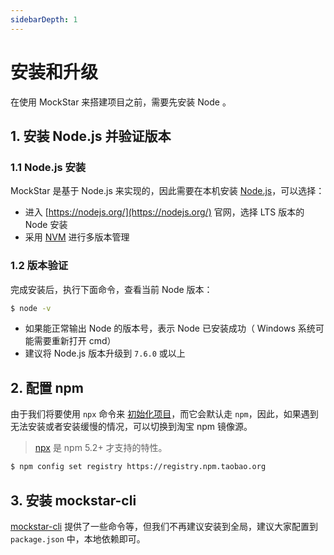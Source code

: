 ```yaml
---
sidebarDepth: 1
---
```


# 安装和升级

在使用 MockStar 来搭建项目之前，需要先安装 Node 。

## 1. 安装 Node.js 并验证版本

### 1.1 Node.js 安装

MockStar 是基于 Node.js 来实现的，因此需要在本机安装 [Node.js](https://nodejs.org/)，可以选择：

- 进入 [https://nodejs.org/](https://nodejs.org/) 官网，选择 LTS 版本的 Node 安装
- 采用 [NVM](https://github.com/nvm-sh/nvm) 进行多版本管理

### 1.2 版本验证

完成安装后，执行下面命令，查看当前 Node 版本：

```bash
$ node -v
```

- 如果能正常输出 Node 的版本号，表示 Node 已安装成功（ Windows 系统可能需要重新打开 cmd）
- 建议将 Node.js 版本升级到 `7.6.0` 或以上


## 2. 配置 npm

由于我们将要使用 `npx` 命令来 [初始化项目](./getting-started)，而它会默认走 `npm`，因此，如果遇到无法安装或者安装缓慢的情况，可以切换到淘宝 npm 镜像源。

> [npx](https://medium.com/@maybekatz/introducing-npx-an-npm-package-runner-55f7d4bd282b) 是 npm 5.2+ 才支持的特性。

```bash
$ npm config set registry https://registry.npm.taobao.org
```

## 3. 安装 mockstar-cli

[mockstar-cli](https://www.npmjs.com/package/mockstar-cli) 提供了一些命令等，但我们不再建议安装到全局，建议大家配置到 `package.json` 中，本地依赖即可。
